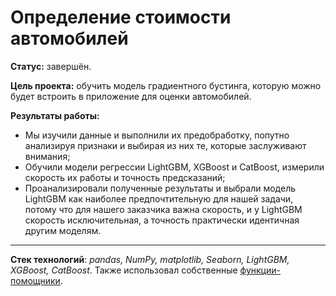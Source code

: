 # Определение стоимости автомобилей

**Статус:** завершён.

**Цель проекта:** обучить модель градиентного бустинга, которую можно будет встроить в приложение для оценки автомобилей.

**Результаты работы:**
   - Мы изучили данные и выполнили их предобработку, попутно анализируя признаки и выбирая из них те, которые заслуживают внимания;
   - Обучили модели регрессии LightGBM, XGBoost и CatBoost, измерили скорость их работы и точность предсказаний;
   - Проанализировали полученные результаты и выбрали модель LightGBM как наиболее предпочтительную для нашей задачи, потому что для нашего заказчика важна скорость, и у LightGBM скорость исключительная, а точность практически идентичная другим моделям.
   
---

**Стек технологий**: *pandas, NumPy, matplotlib, Seaborn, LightGBM, XGBoost, CatBoost*. Также использовал собственные [функции-помощники](https://github.com/IvanRychkov/toads).
